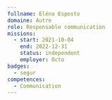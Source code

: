 ```yaml
---
fullname: Eléna Esposto
domaine: Autre
role: Responsable communication
missions:
  - start: 2021-10-04
    end: 2022-12-31
    status: independent
    employer: Octo
badges:
  - segur
competences:
  - Communication
---
```

